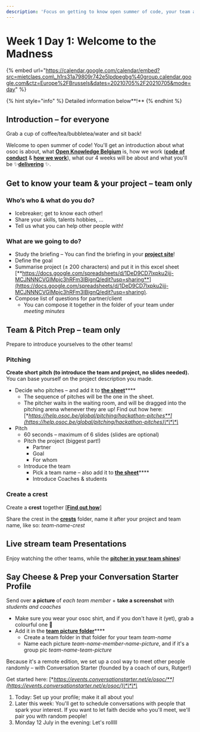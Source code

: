```yaml
---
description: 'Focus on getting to know open summer of code, your team and your project!'
---
```


# Week 1 Day 1: Welcome to the Madness

{% embed url="https://calendar.google.com/calendar/embed?src=mietclaes.com\_h1rs31a79809r742e5lpdpegbg%40group.calendar.google.com&ctz=Europe%2FBrussels&dates=20210705%2F20210705&mode=day" %}

{% hint style="info" %}
Detailed information below**!**
{% endhint %}

## **Introduction – for everyone**

Grab a cup of coffee/tea/bubbletea/water and sit back!

Welcome to open summer of code! You'll get an introduction about what osoc is about, what [**Open Knowledge Belgium**](https://openknowledge.be/) is, how we work \([**code of conduct**](https://help.osoc.be/global/code-of-conduct) & [**how we work**](https://help.osoc.be/global/way-of-work)\), what our 4 weeks will be about and what you'll be ✨[**delivering**](https://help.osoc.be/global/how-to-deliver-like-a-pro) ✨.

## **Get to know your team & your project – team only**

### Who’s who & what do you do?

* Icebreaker; get to know each other!
* Share your skills, talents hobbies, …
* Tell us what you can help other people with!

### What are we going to do?

* Study the briefing – You can find the briefing in your [**project site**](../../projects-partners/projects-partners-overview.md)!
* Define the goal
* Summarise project \(± 200 characters\) and put it in this excel sheet [**https://docs.google.com/spreadsheets/d/1DeD9CD7lxpku2ijj-MCJNNNCVGIMpjc3hRFm3IBignQ/edit?usp=sharing**](https://docs.google.com/spreadsheets/d/1DeD9CD7lxpku2ijj-MCJNNNCVGIMpjc3hRFm3IBignQ/edit?usp=sharing).
* Compose list of questions for partner/client
  * You can compose it together in the folder of your team under _meeting minutes_

## **Team & Pitch Prep – team only**

Prepare to introduce yourselves to the other teams!

### Pitching

**Create short pitch \(to introduce the team and project, no slides needed\).** You can base yourself on the project description you made.

* Decide who pitches – and add it to [**the sheet**](https://docs.google.com/spreadsheets/d/1DeD9CD7lxpku2ijj-MCJNNNCVGIMpjc3hRFm3IBignQ/edit?usp=sharing)\*\*\*\*
  * The sequence of pitches will be the one in the sheet.
  * The pitcher waits in the waiting room, and will be dragged into the pitching arena whenever they are up! Find out how here: [**https://help.osoc.be/global/pitching/hackathon-pitches**](https://help.osoc.be/global/pitching/hackathon-pitches)\*\*\*\*
* Pitch
  * 60 seconds – maximum of 6 slides \(slides are optional\)
  * Pitch the project \(biggest part!\)
    * Partner
    * Goal
    * For whom
  * Introduce the team
    * Pick a team name – also add it to [**the sheet**](https://docs.google.com/spreadsheets/d/1DeD9CD7lxpku2ijj-MCJNNNCVGIMpjc3hRFm3IBignQ/edit?usp=sharing)\*\*\*\*
    * Introduce Coaches & students

### **Create a crest**

Create a **crest** together \[[**Find out how**](https://help.osoc.be/global/how-to-create-crests)\]

Share the crest in the [**crests**](https://drive.google.com/drive/folders/1iLFiLjOVqysrXTCzjVgh8juuiDObzgzu?usp=sharing) folder, name it after your project and team name, like so: _team-name-crest_

## **Live stream team Presentations**

Enjoy watching the other teams, while the [**pitcher in your team shines**](week-1-day-1-welcome-to-the-madness.md#pitching)!

## Say Cheese & Prep your Conversation Starter Profile

Send over **a picture** of _each team member_ + **take a screenshot** with _students and coaches_

* Make sure you wear your osoc shirt, and if you don't have it \(yet\), grab a colourful one 🌈
* Add it in the [**team picture folder**](https://drive.google.com/drive/folders/1_hnV3hBNnCnsu8qxwDlQgDi0776lyYpQ?usp=sharing)\*\*\*\*
  * Create a team folder in that folder for your team _team-name_
  * Name each picture _team-name-member-name-picture_, and if it's a group pic _team-name-team-picture_

Because it's a remote edition, we set up a cool way to meet other people randomly – with Conversation Starter \(founded by a coach of ours, Rutger!\)

Get started here: [**https://events.conversationstarter.net/e/osoc/**](https://events.conversationstarter.net/e/osoc/)\*\*\*\*

1. Today: Set up your profile; make it all about you!
2. Later this week: You'll get to schedule conversations with people that spark your interest. If you want to let faith decide who you'll meet, we'll pair you with random people!
3. Monday 12 July in the evening: Let's rolllll

